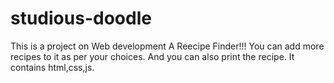 # studious-doodle
This is a project on Web development A Reecipe Finder!!!
You can add more recipes to it as per your choices.
And you can also print the recipe.
It contains html,css,js.

